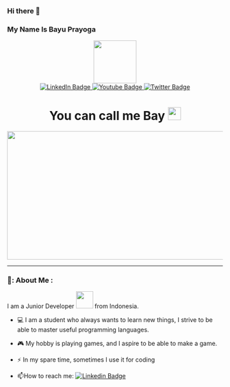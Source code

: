 ### Hi there 👋
<H3>My Name Is Bayu Prayoga</h3>
<div id="header" align="center">
  <img src="https://media.giphy.com/media/M9gbBd9nbDrOTu1Mqx/giphy.gif" width="100"/>
  <div id="badges">
  <a href="your-linkedin-URL">
    <img src="https://img.shields.io/badge/LinkedIn-blue?style=for-the-badge&logo=linkedin&logoColor=white" alt="LinkedIn Badge"/>
  </a>
  <a href="your-youtube-URL">
    <img src="https://img.shields.io/badge/YouTube-red?style=for-the-badge&logo=youtube&logoColor=white" alt="Youtube Badge"/>
  </a>
  <a href="your-twitter-URL">
    <img src="https://img.shields.io/badge/Twitter-blue?style=for-the-badge&logo=twitter&logoColor=white" alt="Twitter Badge"/>
  </a>
</div>
  <img src="https://komarev.com/ghpvc/?username=your-github-username&style=flat-square&color=blue" alt=""/>
  <h1>
  You can call me Bay
  <img src="https://media.giphy.com/media/hvRJCLFzcasrR4ia7z/giphy.gif" width="30px"/>
</h1>
  <div align="center">
  <img src="https://media.giphy.com/media/dWesBcTLavkZuG35MI/giphy.gif" width="600" height="300"/>
</div>
</div>

---

### 👨: About Me :
I am a Junior Developer <img src="https://media.giphy.com/media/WUlplcMpOCEmTGBtBW/giphy.gif" width="40"> from Indonesia.
- 💻 I am a student who always wants to learn new things, I strive to be able to master useful programming languages.

- 🎮 My hobby is playing games, and I aspire to be able to make a game.

- :zap: In my spare time, sometimes I use it for coding

- :mailbox:How to reach me: [![Linkedin Badge](https://img.shields.io/badge/-Linkedin-blue?style=flat&logo=Linkedin&logoColor=white)](https://www.linkedin.com/in/bayu-prayoga-b000a121a/)






